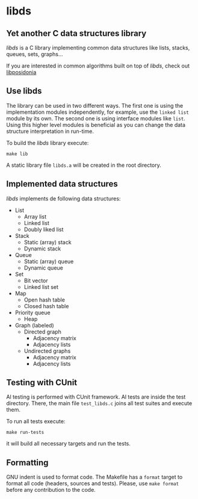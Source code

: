 # libds

## Yet another C data structures library

*libds* is a C library implementing common data structures like lists,
stacks, queues, sets, graphs...

If you are interested in common algorithms built on top of *libds*,
check out [libposidonia](https://github.com/jotare/libposidonia)

## Use libds

The library can be used in two different ways. The first one is using
the implementation modules independently, for example, use the `linked
list` module by its own. The second one is using interface modules like
`list`. Using this higher level modules is beneficial as you can
change the data structure interpretation in run-time.

To build the *libds* library execute:
```
make lib
```
A static library file `libds.a` will be created in the root
directory.

## Implemented data structures

*libds* implements de following data structures:

- List
  - Array list
  - Linked list
  - Doubly liked list
- Stack
  - Static (array) stack
  - Dynamic stack
- Queue
  - Static (array) queue
  - Dynamic queue
- Set
  - Bit vector
  - Linked list set
- Map
  - Open hash table
  - Closed hash table
- Priority queue
  - Heap
- Graph (labeled)
  - Directed graph
    - Adjacency matrix
    - Adjacency lists
  - Undirected graphs
    - Adjacency matrix
    - Adjacency lists

## Testing with CUnit

Al testing is performed with CUnit framework. Al tests are inside the
test directory. There, the main file `test_libds.c` joins all test
suites and execute them.

To run all tests execute:
```
make run-tests
```
it will build all necessary targets and run the tests.

## Formatting

GNU indent is used to format code. The Makefile has a `format` target
to format all code (headers, sources and tests). Please, use `make
format` before any contribution to the code.
